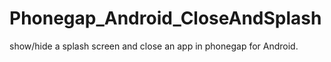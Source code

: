 Phonegap_Android_CloseAndSplash
===============================

show/hide a splash screen and close an app in phonegap for Android.